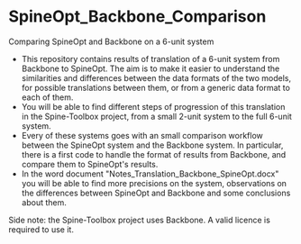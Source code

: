 # SpineOpt_Backbone_Comparison
Comparing SpineOpt and Backbone on a 6-unit system
  
- This repository contains results of translation of a 6-unit system from Backbone to SpineOpt. The aim is to make it easier to understand the similarities and differences between the data formats of the two models, for possible translations between them, or from a generic data format to each of them.
- You will be able to find different steps of progression of this translation in the Spine-Toolbox project, from a small 2-unit system to the full 6-unit system.
- Every of these systems goes with an small comparison workflow between the SpineOpt system and the Backbone system. In particular, there is a first code to handle the format of results from Backbone, and compare them to SpineOpt's results.
- In the word document "Notes_Translation_Backbone_SpineOpt.docx" you will be able to find more precisions on the system, observations on the differences between SpineOpt and Backbone and some conclusions about them.

Side note: the Spine-Toolbox project uses Backbone. A valid licence is required to use it.

